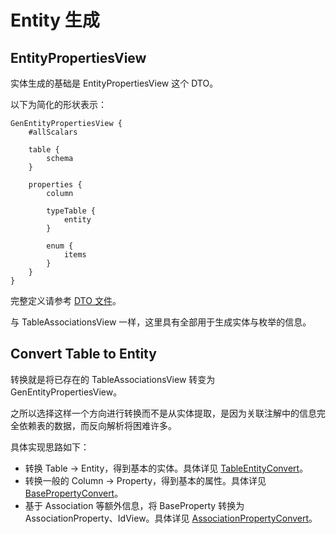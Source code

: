 # Entity 生成

## EntityPropertiesView

实体生成的基础是 EntityPropertiesView 这个 DTO。

以下为简化的形状表示：

```
GenEntityPropertiesView {
    #allScalars

    table {
        schema
    }

    properties {
        column

        typeTable {
            entity
        }

        enum {
            items
        }
    }
}
```

完整定义请参考 [DTO 文件](https://github.com/pot-mot/jimmer-code-gen-kotlin/blob/main/src/main/dto/top/potmot/core/GenEntity.dto)。

与 TableAssociationsView 一样，这里具有全部用于生成实体与枚举的信息。

## Convert Table to Entity

转换就是将已存在的 TableAssociationsView 转变为 GenEntityPropertiesView。

之所以选择这样一个方向进行转换而不是从实体提取，是因为关联注解中的信息完全依赖表的数据，而反向解析将困难许多。

具体实现思路如下：
- 转换 Table -> Entity，得到基本的实体。具体详见 [TableEntityConvert](https://github.com/pot-mot/jimmer-code-gen-kotlin/blob/main/src/main/kotlin/top/potmot/core/entity/convert/TableEntityConvert.kt)。
- 转换一般的 Column -> Property，得到基本的属性。具体详见 [BasePropertyConvert](https://github.com/pot-mot/jimmer-code-gen-kotlin/blob/main/src/main/kotlin/top/potmot/core/entity/convert/BasePropertyConvert.kt)。
- 基于 Association 等额外信息，将 BaseProperty 转换为 AssociationProperty、IdView。具体详见 [AssociationPropertyConvert](https://github.com/pot-mot/jimmer-code-gen-kotlin/blob/main/src/main/kotlin/top/potmot/core/entity/convert/AssociationPropertyConvert.kt)。
